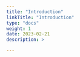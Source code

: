 ```yaml
---
title: "Introduction"
linkTitle: "Introduction"
type: "docs"
weight: 1
date: 2023-02-21
description: >

---
```

